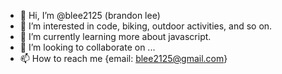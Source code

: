 - 👋 Hi, I’m @blee2125 (brandon lee)
- 👀 I’m interested in code, biking, outdoor activities, and so on.
- 🌱 I’m currently learning more about javascript.
- 💞️ I’m looking to collaborate on ...
- 📫 How to reach me {email: blee2125@gmail.com}

<!---
blee2125/blee2125 is a ✨ special ✨ repository because its `README.md` (this file) appears on your GitHub profile.
You can click the Preview link to take a look at your changes.
--->
